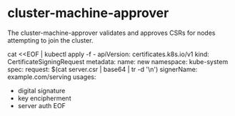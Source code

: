 # cluster-machine-approver
The cluster-machine-approver validates and approves CSRs for nodes attempting to join the cluster.

cat <<EOF | kubectl apply -f -
apiVersion: certificates.k8s.io/v1
kind: CertificateSigningRequest
metadata:
  name: new
  namespace: kube-system
spec:
  request: $(cat server.csr | base64 | tr -d '\n')
  signerName: example.com/serving
  usages:
  - digital signature
  - key encipherment
  - server auth
EOF